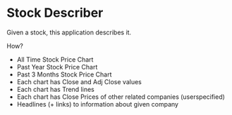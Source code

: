Stock Describer
===============


Given a stock, this application describes it.

How?

* All Time Stock Price Chart
* Past Year Stock Price Chart
* Past 3 Months Stock Price Chart
* Each chart has Close and Adj Close values
* Each chart has Trend lines
* Each chart has Close Prices of other related companies (userspecified)
* Headlines (+ links) to information about given company